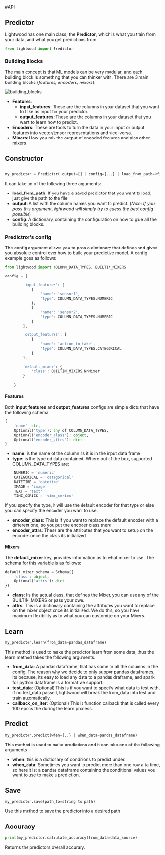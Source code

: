 #API

## Predictor
Lightwood has one main class; the **Predictor**, which is what you train from your data, and what you get predictions from.


```python
from lightwood import Predictor

```

### Building Blocks

The main concept is that ML models can be very modular, and each building block is something that you can thinker with. There are 3 main building blocks (*features, encoders, mixers*).

![building_blocks](https://docs.google.com/drawings/d/e/2PACX-1vTrzcXyqDeaGWOwG-3BWOV5wj1U2M5v7ojracqv39z2Ljv-oFqxh4bxFiJxjjtd7CgehptMeBlLYx6w/pub?w=1399&h=818&a=1)


* **Features**:
    * **input_features**: These are the columns in your dataset that you want to take as input for your predictor.
    * **output_features**: These are the columns in your dataset that you want to learn how to predict.
* **Encoders**: These are tools to turn the data in your input or output features into vector/tensor representations and vice-versa.
* **Mixers**: How you mix the output of encoded features and also other mixers


## Constructor

```python

my_predictor = Predictor( output=[] | config={...} | load_from_path=<file_path>)

```
It can take on of the following three arguments:

* **load_from_path**: If you have a saved predictor that you want to load, just give the path to the file
* **output**: A list with the column names you want to predict. (*Note: If you pass this argument, lightwood will simply try to guess the best config possible*)
* **config**: A dictionary, containing the configuration on how to glue all the building blocks. 

### Predictror's **config**

The config argument allows you to pass a dictionary that defines and gives you absolute control over how to build your predictive model.
A config example goes as follows:
```python
from lightwood import COLUMN_DATA_TYPES, BUILTIN_MIXERS

config = {

        'input_features': [
            {
                'name': 'sensor1',
                'type': COLUMN_DATA_TYPES.NUMERIC
            },
            {
                'name': 'sensor2',
                'type': COLUMN_DATA_TYPES.NUMERIC
            }
        ],

        'output_features': [
            {
                'name': 'action_to_take',
                'type': COLUMN_DATA_TYPES.CATEGORICAL
            }
        ],
        
        'default_mixer': {
            'class': BUILTIN_MIXERS.NnMixer
        }
        
    }
```






#### Features

Both **input_features** and **output_features** configs are simple dicts that have the following schema

```python
{
    'name': str,
    Optional('type'): any of COLUMN_DATA_TYPES,
    Optional('encoder_class'): object,
    Optional('encoder_attrs'): dict
}
```

* **name**: is the name of the column as it is in the input data frame
* **type**: is the type od data contained. Where out of the box, supported COLUMN_DATA_TYPES are:

```python
    NUMERIC = 'numeric'
    CATEGORICAL = 'categorical'
    DATETIME = 'datetime'
    IMAGE = 'image'
    TEXT = 'text'
    TIME_SERIES = 'time_series'
```

If you specify the type, it will use the default encoder for that type or else you can specify the encoder you want to use. 

* **encoder_class**: This is if you want to replace the default encoder with a different one, so you put the encoder class there
* **encoder_attrs**: These are the attributes that you want to setup on the encoder once the class its initialized 


#### Mixers

The **default_mixer** key, provides information as to what mixer to use. The schema for this variable is as follows:

```python
default_mixer_schema = Schema({
    'class': object,
    Optional('attrs'): dict
})
```

* **class**: Its the actual class, that defines the Mixer, you can use any of the BUILTIN_MIXERS or pass your own.
* **attrs**: This is a dictionary containing the attributes you want to replace on the mixer object once its initialized. We do this, so you have maximum flexibility as to what you can customize on your Mixers.

## Learn

```python
my_predictor.learn(from_data=pandas_dataframe)
```

This method is used to make the predictor learn from some data, thus the learn method takes the following arguments.

* **from_data**: A pandas dataframe, that has some or all the columns in the config. The reason why we decide to only suppor pandas dataframes, its because, its easy to load any data to a pandas draframe, and spark for python dataframe is a format we support.
* **test_data**: (Optional) This is if you want to specify what data to test with, if no test_data passed, lightwood will break the from_data into test and train automatically.
* **callback_on_iter**: (Optional) This is function callback that is called every 100 epocs the during the learn process.


## Predict

```python
my_predictor.predict(when={..} | when_data=pandas_dataframe)
```

This method is used to make predictions and it can take one of the following arguments

* **when**: this is a dictionary of conditions to predict under.
* **when_data**: Sometimes you want to predict more than one row a ta time, so here it is: a pandas dataframe containing the conditional values you want to use to make a prediction.


## Save

```python
my_predictor.save(path_to=string to path)
```

Use this method to save the predictor into a desired path

## Accuracy

```python
print(my_predictor.calculate_accuracy(from_data=data_source))

```

Returns the predictors overall accurary. 

